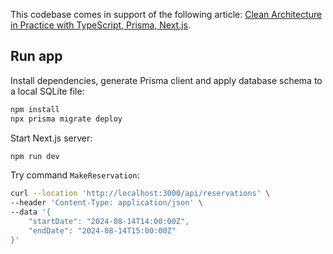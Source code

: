 This codebase comes in support of the following article: [Clean Architecture in Practice with TypeScript, Prisma, Next.js](https://www.arnaudrenaud.com/articles/clean-architecture-typescript-prisma-next/).

## Run app

Install dependencies, generate Prisma client and apply database schema to a local SQLite file:

```sh
npm install
npx prisma migrate deploy
```

Start Next.js server:

```sh
npm run dev
```

Try command `MakeReservation`:

```sh
curl --location 'http://localhost:3000/api/reservations' \
--header 'Content-Type: application/json' \
--data '{
    "startDate": "2024-08-14T14:00:00Z",
    "endDate": "2024-08-14T15:00:00Z"
}'
```
